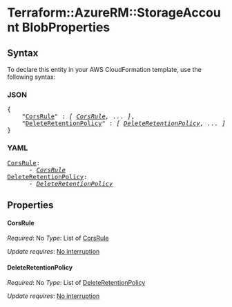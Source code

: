 # Terraform::AzureRM::StorageAccount BlobProperties

## Syntax

To declare this entity in your AWS CloudFormation template, use the following syntax:

### JSON

<pre>
{
    "<a href="#corsrule" title="CorsRule">CorsRule</a>" : <i>[ <a href="blobproperties-corsrule.md">CorsRule</a>, ... ]</i>,
    "<a href="#deleteretentionpolicy" title="DeleteRetentionPolicy">DeleteRetentionPolicy</a>" : <i>[ <a href="blobproperties-deleteretentionpolicy.md">DeleteRetentionPolicy</a>, ... ]</i>
}
</pre>

### YAML

<pre>
<a href="#corsrule" title="CorsRule">CorsRule</a>: <i>
      - <a href="blobproperties-corsrule.md">CorsRule</a></i>
<a href="#deleteretentionpolicy" title="DeleteRetentionPolicy">DeleteRetentionPolicy</a>: <i>
      - <a href="blobproperties-deleteretentionpolicy.md">DeleteRetentionPolicy</a></i>
</pre>

## Properties

#### CorsRule

_Required_: No
_Type_: List of <a href="blobproperties-corsrule.md">CorsRule</a>

_Update requires_: [No interruption](https://docs.aws.amazon.com/AWSCloudFormation/latest/UserGuide/using-cfn-updating-stacks-update-behaviors.html#update-no-interrupt)

#### DeleteRetentionPolicy

_Required_: No
_Type_: List of <a href="blobproperties-deleteretentionpolicy.md">DeleteRetentionPolicy</a>

_Update requires_: [No interruption](https://docs.aws.amazon.com/AWSCloudFormation/latest/UserGuide/using-cfn-updating-stacks-update-behaviors.html#update-no-interrupt)

